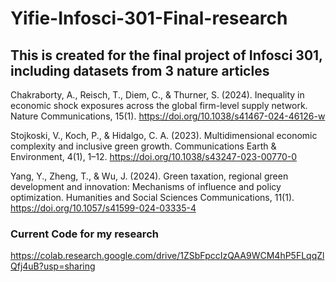 # Yifie-Infosci-301-Final-research
## This is created for the final project of Infosci 301, including datasets from 3 nature articles
Chakraborty, A., Reisch, T., Diem, C., & Thurner, S. (2024). Inequality in economic shock exposures across the global firm-level supply network. Nature Communications, 15(1). https://doi.org/10.1038/s41467-024-46126-w

Stojkoski, V., Koch, P., & Hidalgo, C. A. (2023). Multidimensional economic complexity and inclusive green growth. Communications Earth & Environment, 4(1), 1–12. https://doi.org/10.1038/s43247-023-00770-0

Yang, Y., Zheng, T., & Wu, J. (2024). Green taxation, regional green development and innovation: Mechanisms of influence and policy optimization. Humanities and Social Sciences Communications, 11(1). https://doi.org/10.1057/s41599-024-03335-4

### Current Code for my research
https://colab.research.google.com/drive/1ZSbFpccIzQAA9WCM4hP5FLqqZlQfj4uB?usp=sharing
